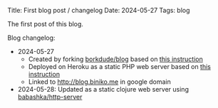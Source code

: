 Title: First blog post / changelog
Date: 2024-05-27
Tags: blog 

The first post of this blog.

Blog changelog: 
* 2024-05-27
  * Created by forking [borkdude/blog](https://github.com/borkdude/blog)
  based on [this instruction](https://medium.com/@jmglov/actually-blogging-with-clojure-fe485990eb98)
  * Deployed on Heroku as a static PHP web server based on [this instruction](https://gist.github.com/wh1tney/2ad13aa5fbdd83f6a489)
  * Linked to http://blog.biniko.me in google domain
* 2024-05-28: Updated as a static clojure web server using [babashka/http-server](https://github.com/babashka/http-server)


